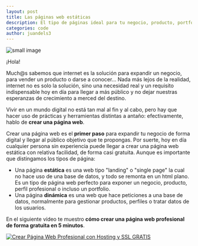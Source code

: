 ```yaml
---
layout: post
title: Las páginas web estáticas
description: El tipo de páginas ideal para tu negocio, producto, portfolio o perfil profesional.
categories: code
author: juandels3
---
```


![small image]({{site.baseurl}}/images/www.jpg)

¡Hola!

Much@s sabemos que internet es la solución para expandir un negocio, para vender un producto o darse a conocer... Nada más lejos de la realidad, internet no es solo la solución, sino una necesidad real y un requisito indispensable hoy en día para llegar a más público y no dejar nuestras esperanzas de crecimiento a merced del destino.

Vivir en un mundo digital no está tan mal al fin y al cabo, pero hay que hacer uso de prácticas y herramientas distintas a antaño: efectivamente, hablo de **crear una página web**.

Crear una página web es el **primer paso** para expandir tu negocio de forma digital y llegar al público objetivo que te propongas. Por suerte, hoy en día cualquier persona sin experiencia puede llegar a crear una página web estática con relativa facilidad, de forma casi gratuita. Aunque es importante que distingamos los tipos de página:

 - Una página **estática** es una web tipo "landing" o "single page" la cual no hace uso de una base de datos, y todo se remonta en un html plano. Es un tipo de página web perfecto para exponer un negocio, producto, perfil profesional o incluso un portfolio.
 - Una página **dinámica** es una web que hace peticiones a una base de datos, normalmente para gestionar productos, perfiles o tratar datos de los usuarios.

En el siguiente vídeo te muestro **cómo crear una página web profesional de forma gratuita en 5 minutos**.

[![Crear Página Web Profesional con Hosting y SSL GRATIS]({{site.baseurl}}/images/webgratis.png)](https://www.youtube.com/watch?v=XpSqjRtxTYk "Crear Página Web Profesional con Hosting y SSL GRATIS ✅")



